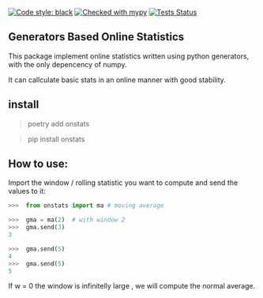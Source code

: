 [![Code style: black](https://img.shields.io/badge/code%20style-black-000000.svg)](https://github.com/psf/black)
[![Checked with mypy](http://www.mypy-lang.org/static/mypy_badge.svg)](http://mypy-lang.org/)
[![Tests Status](./reports/coverage/coverage-badge.svg?dummy=8484744)](./reports/junit/report.html)

## Generators Based Online Statistics

This package implement online statistics written using python generators, with the only depencency of numpy.

It can callculate basic stats in an online manner with good stability.


## install

> poetry add onstats

> pip install onstats


## How to use:

Import the window / rolling statistic you want to compute and send the values to it:

```python
>>>  from onstats import ma # moving average

>>>  gma = ma(2)  # with window 2
>>>  gma.send(3)
3

>>>  gma.send(5)
4
>>>  gma.send(5)
5
```

If w = 0 the window is infinitelly large , we will compute the normal average.